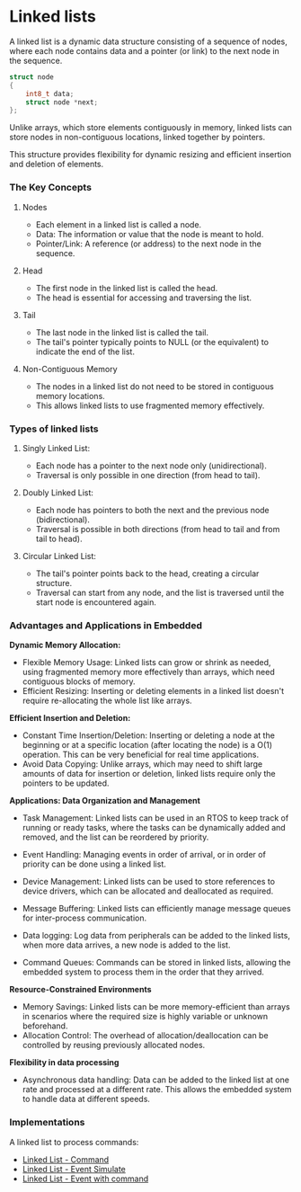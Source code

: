 # Linked lists

A linked list is a dynamic data structure consisting of a sequence of nodes,
where each node contains data and a pointer (or link) to the next node in the
sequence.

```C
struct node
{
    int8_t data;
    struct node *next;
};
```

Unlike arrays, which store elements contiguously in memory, linked lists can
store nodes in non-contiguous locations, linked together by pointers.

This structure provides flexibility for dynamic resizing and efficient insertion
and deletion of elements.

### The Key Concepts

1. Nodes
    - Each element in a linked list is called a node.
    - Data: The information or value that the node is meant to hold.
    - Pointer/Link: A reference (or address) to the next node in the sequence.

2. Head
    - The first node in the linked list is called the head.
    - The head is essential for accessing and traversing the list.

3. Tail
    - The last node in the linked list is called the tail.
    - The tail's pointer typically points to NULL (or the equivalent) to
    indicate the end of the list.

4. Non-Contiguous Memory
    - The nodes in a linked list do not need to be stored in contiguous memory locations.
    - This allows linked lists to use fragmented memory effectively.

### Types of linked lists

1. Singly Linked List:
    - Each node has a pointer to the next node only (unidirectional).
    - Traversal is only possible in one direction (from head to tail).

2. Doubly Linked List:
    - Each node has pointers to both the next and the previous node (bidirectional).
    - Traversal is possible in both directions (from head to tail and from tail to head).

3. Circular Linked List:
    - The tail's pointer points back to the head, creating a circular structure.
    - Traversal can start from any node, and the list is traversed until the start node is encountered again.

### Advantages and Applications in Embedded

**Dynamic Memory Allocation:**

- Flexible Memory Usage: Linked lists can grow or shrink as needed, using
fragmented memory more effectively than arrays, which need contiguous blocks of
memory.
- Efficient Resizing: Inserting or deleting elements in a linked list doesn't
require re-allocating the whole list like arrays.

**Efficient Insertion and Deletion:**

- Constant Time Insertion/Deletion: Inserting or deleting a node at the
beginning or at a specific location (after locating the node) is a O(1)
operation. This can be very beneficial for real time applications.
- Avoid Data Copying: Unlike arrays, which may need to shift large amounts of
data for insertion or deletion, linked lists require only the pointers to be
updated.

**Applications: Data Organization and Management**

- Task Management: Linked lists can be used in an RTOS to keep track of running
or ready tasks, where the tasks can be dynamically added and removed, and the
list can be reordered by priority.

- Event Handling: Managing events in order of arrival, or in order of priority
can be done using a linked list.

- Device Management: Linked lists can be used to store references to device
drivers, which can be allocated and deallocated as required.

- Message Buffering: Linked lists can efficiently manage message queues for
inter-process communication.

- Data logging: Log data from peripherals can be added to the linked lists, when
more data arrives, a new node is added to the list.

- Command Queues: Commands can be stored in linked lists, allowing the embedded
system to process them in the order that they arrived.

**Resource-Constrained Environments**

- Memory Savings: Linked lists can be more memory-efficient than arrays in
scenarios where the required size is highly variable or unknown beforehand.
- Allocation Control: The overhead of allocation/deallocation can be controlled
by reusing previously allocated nodes.

**Flexibility in data processing**

- Asynchronous data handling: Data can be added to the linked list at one rate
and processed at a different rate. This allows the embedded system to handle
data at different speeds.

### Implementations

A linked list to process commands:

- [Linked List - Command](app/Src/linked_command.c)
- [Linked List - Event Simulate](app/Src/linked_event_sim.c)
- [Linked List - Event with command](app/Src/main.c)
